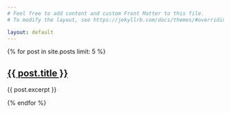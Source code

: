 ```yaml
---
# Feel free to add content and custom Front Matter to this file.
# To modify the layout, see https://jekyllrb.com/docs/themes/#overriding-theme-defaults

layout: default
---
```

{% for post in site.posts limit: 5 %}
  <h2><a href="{{ post.url }}">{{ post.title }}</a></h2>
  <p>{{ post.excerpt }}</p>
{% endfor %}
